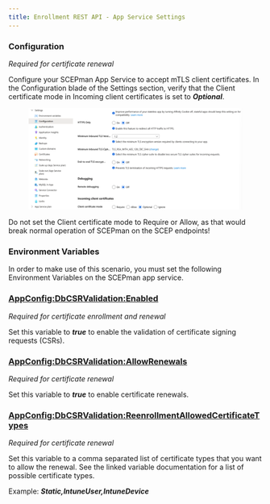 ```yaml
---
title: Enrollment REST API - App Service Settings
---
```


### Configuration

_Required for certificate renewal_

Configure your SCEPman App Service to accept mTLS client certificates. In the Configuration blade of the Settings section, verify that the Client certificate mode in Incoming client certificates is set to _**Optional**_.

<figure><img src="../assets/image (75).png" alt=""><figcaption></figcaption></figure>

Do not set the Client certificate mode to Require or Allow, as that would break normal operation of SCEPman on the SCEP endpoints!



### Environment Variables

In order to make use of this scenario, you must set the following Environment Variables on the SCEPman app service.

### [AppConfig:DbCSRValidation:Enabled](https://docs.scepman.com/advanced-configuration/application-settings/dbcsr-validation#appconfig-dbcsrvalidation-enabled)

_Required for certificate enrollment and renewal_

Set this variable to _**true**_ to enable the validation of certificate signing requests (CSRs).

### [AppConfig:DbCSRValidation:AllowRenewals](https://docs.scepman.com/advanced-configuration/application-settings/dbcsr-validation#appconfig-dbcsrvalidation-allowrenewals)

_Required for certificate renewal_

Set this variable to _**true**_ to enable certificate renewals.

### [AppConfig:DbCSRValidation:ReenrollmentAllowedCertificateTypes](https://docs.scepman.com/advanced-configuration/application-settings/dbcsr-validation#appconfig-dbcsrvalidation-reenrollmentallowedcertificatetypes)

_Required for certificate renewal_

Set this variable to a comma separated list of certificate types that you want to allow the renewal. See the linked variable documentation for a list of possible certificate types.

Example: _**Static,IntuneUser,IntuneDevice**_
